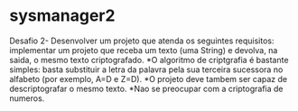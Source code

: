 # sysmanager2
Desafio 2-
Desenvolver um projeto que atenda os seguintes requisitos:
implementar um projeto que receba um texto (uma String) e
devolva, na saida, o mesmo texto criptografado.
*O algoritmo de criptgrafia é bastante simples: basta substituir
a letra da palavra pela sua terceira sucessora no alfabeto (por
exemplo, A=D e Z=D).
*O projeto deve tambem ser capaz de descriptografar o mesmo
texto.
*Nao se preocupar com a criptografia de numeros.
